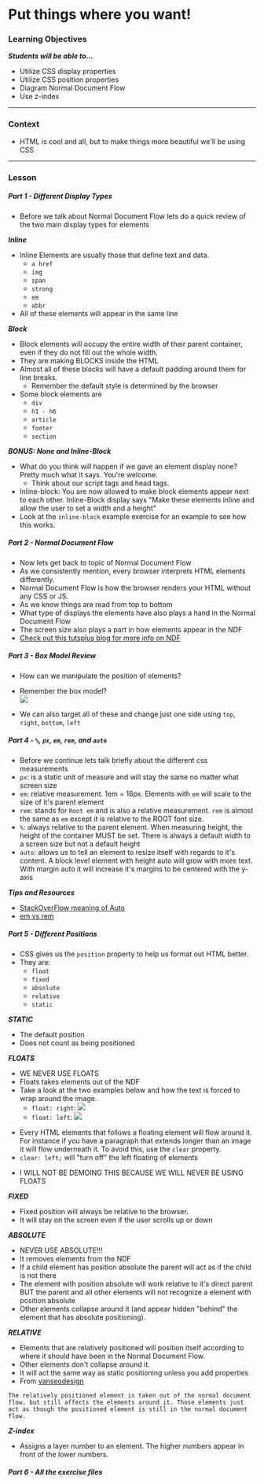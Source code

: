 # Put things where you want!

### Learning Objectives
***Students will be able to...***

* Utilize CSS display properties
* Utilize CSS position properties
* Diagram Normal Document Flow
* Use z-index

---
### Context

* HTML is cool and all, but to make things more beautiful we'll be using CSS

---
### Lesson

##### Part 1 - Different Display Types

* Before we talk about Normal Document Flow lets do a quick review of the two main display types for elements

***Inline***

* Inline Elements are usually those that define text and data. 
	* `a href`
	* `img` 
	* `span`
	* `strong`
	* `em`
	* `abbr`
* All of these elements will appear in the same line

***Block***

* Block elements will occupy the entire width of their parent container, even if they do not fill out the whole width.
* They are making BLOCKS inside the HTML 
* Almost all of these blocks will have a default padding around them for line breaks.
	* Remember the default style is determined by the browser
* Some block elements are
	* `div`
	* `h1 - h6`
	* `article`
	* `footer`
	* `section`

***BONUS: None and Inline-Block***

* What do you think will happen if we gave an element display none? Pretty much what it says. You're welcome.
	* Think about our script tags and head tags.
* Inline-block: You are now allowed to make block elements appear next to each other. Inline-Block display says "Make these elements inline and allow the user to set a width and a height"
* Look at the `inline-block` example exercise for an example to see how this works.

##### Part 2 - Normal Document Flow

* Now lets get back to topic of Normal Document Flow
* As we consistently mention, every browser interprets HTML elements differently. 
* Normal Document Flow is how the browser renders your HTML without any CSS or JS. 
* As we know things are read from top to bottom
* What type of displays the elements have also plays a hand in the Normal Document Flow
* The screen size also plays a part in how elements appear in the NDF
* [Check out this tutsplus blog for more info on NDF](http://webdesign.tutsplus.com/articles/quick-tip-utilizing-normal-document-flow--webdesign-8199)

##### Part 3 - Box Model Review

* How can we manipulate the position of elements?
* Remember the box model?	
![](http://www.turnwall.com/wp-content/uploads/2014/06/box-model-css.png?670861)

* We can also target all of these and change just one side using `top`, `right`, `bottom`, `left`


##### Part 4 - `%`, `px`, `em`, `rem`, and `auto`
  
* Before we continue lets talk briefly about the different css measurements
* `px`: is a static unit of measure and will stay the same no matter what screen size
* `em`: relative measurement. 1em = 16px. Elements with `em` will scale to the size of it's parent element
* `rem`: stands for `Root em` and is also a relative measurement. `rem` is almost the same as `em` except it is relative to the ROOT font size.
* `%`: always relative to the parent element. When measuring height, the height of the container MUST be set. There is always a default width to a screen size but not a default height
* `auto`: allows us to tell an element to resize itself with regards to it's content. A block level element 	with height auto will grow with more text. With margin auto it will increase it's margins to be centered with the y-axis

***Tips and Resources***

* [StackOverFlow meaning of Auto](http://stackoverflow.com/questions/4471850/what-is-the-meaning-of-auto-value-in-a-css-property)
* [em vs rem](https://j.eremy.net/confused-about-rem-and-em/)

##### Part 5 - Different Positions

* CSS gives us the `position` property to help us format out HTML better.
* They are:
	* `float`
	* `fixed`
	* `absolute`
	* `relative`
	* `static`

***STATIC***

* The default position
* Does not count as being positioned

***FLOATS***

* WE NEVER USE FLOATS
* Floats takes elements out of the NDF
* Take a look at the two examples below and how the text is forced to wrap around the image. 
    -  ```float: right```: ![](http://xhtml.com/510ACA5B-DC0D-4E03-B6BF-861FD62E91F3/float-right.gif)
    - ```float: left```: ![](http://xhtml.com/510ACA5B-DC0D-4E03-B6BF-861FD62E91F3/float-left.gif)

- Every HTML elements that follows a floating element will flow around it. For instance if you have a paragraph that extends longer than an image it will flow underneath it. To avoid this, use the `clear` property. 
- ```clear: left;``` will "turn off" the left floating of elements
* I WILL NOT BE DEMOING THIS BECAUSE WE WILL NEVER BE USING FLOATS

***FIXED***

* Fixed position will always be relative to the browser. 
* It will stay on the screen even if the user scrolls up or down

***ABSOLUTE***

* NEVER USE ABSOLUTE!!!
* It removes elements from the NDF
* If a child element has position absolute the parent will act as if the child is not there
* The element with position absolute will work relative to it's direct parent BUT the parent and all other elements will not recognize a element with position absolute
* Other elements collapse around it (and appear hidden "behind" the element that has absolute positioning). 

***RELATIVE***

* Elements that are relatively positioned will position itself according to where it should have been in the Normal Document Flow. 
* Other elements don't collapse around it. 
* It will act the same way as static positioning unless you add properties
* From [vanseodesign](http://vanseodesign.com/css/css-positioning/)

```
The relatively positioned element is taken out of the normal document flow, but still affects the elements around it. Those elements just act as though the positioned element is still in the normal document flow.
```

***Z-index***

* Assigns a layer number to an element. The higher numbers appear in front of the lower numbers.

##### Part 6 - All the exercise files